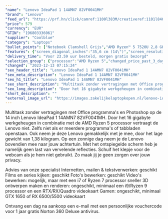 ```yaml
---
"name": "Lenovo IdeaPad 1 14AMN7 82VF0041MH"
"brand": "Lenovo"
"feed_url": "https://prf.hn/click/camref:1100l383M/creativeref:1101l84031/destination:https%3A%2F%2Fwww.coolblue.nl%2Fproduct%2F920146"
"price": 579
"currency": "EUR"
"GTIN": "196803336061"
"supplier": "Coolblue"
"category": "Laptops"
"bullet_points": ["Notebook Clamshell Grijs","AMD Ryzen™ 5 7520U 2,8 GHz","35,6 cm (14\") Full HD 1920 x 1080 Pixels IPS LED backlight 16:9","16 GB LPDDR5-SDRAM 5500 MHz","512 GB SSD","AMD Radeon 610M","Wi-Fi 6 (802.11ax) Bluetooth 5.1","Lithium-Polymeer (LiPo) 42 Wh 9 uur 65 W","Windows 11 Home 64-bit"]
"features": {"screen_diagonal_inches":"35,6 cm (14\")","screen_resolution":"1920 x 1080 Pixels","processor_family":"AMD Ryzen™ 5","memory_size":"16 GB","memory_type":"LPDDR5-SDRAM","total_storage_space":"512 GB","operating_system":"Windows 11 Home","battery_capacity":"42 Wh","width":"325,3 mm","depth":"216,5 mm","height":"17,9 mm","weight":"1,38 kg"}
"delivery_time": "Voor 23.59 uur besteld, morgen gratis bezorgd"
"selection_group": {"processor":"AMD Ryzen 5","changed_price_past_3_days":false,"product_family":"IdeaPad"}
"changed": "2023-12-13 07:15:24"
"seo_header_title": "Lenovo IdeaPad 1 14AMN7 82VF0041MH"
"seo_meta_description": "Lenovo IdeaPad 1 14AMN7 82VF0041MH"
"seo_h1_title": "Lenovo IdeaPad 1 14AMN7 82VF0041MH"
"seo_short_description": "Multitask zonder vertragingen met Office programma's en Photoshop op de 14 inch Lenovo IdeaPad 1 14AMN7 82VF0041MH."
"seo_long_description": "Door het 16 gigabyte werkgeheugen in combinatie met de AMD Ryzen 5 processor vertraagt de Lenovo niet. Zelfs niet als er meerdere programma's of tabbladen openstaan. Ook neem je deze Lenovo gemakkelijk met je mee, door het lage gewicht van 1,38 kilogram. Op een zonnige dag neem je de Lenovo bovendien mee naar jouw achtertuin. Met het ontspiegelde scherm heb je namelijk geen last van vervelende reflecties. Schuif het klepje voor de webcam als je hem niet gebruikt. Zo maak jij je geen zorgen over jouw privacy. \r\n\r\nAdvies van onze specialist\r\nInternetten, mailen & tekstverwerken: geschikt\r\nFilms en series kijken: geschikt\r\nFoto's bewerken: geschikt\r\nVideo's bewerken: mogelijk, maar met een i7 of Ryzen 7 processor sneller\r\n3D ontwerpen maken en renderen: ongeschikt, minimaal een i9/Ryzen 9 processor en een RTX/RX/Quadro videokaart\r\nGamen: ongeschikt, minimaal GTX 1650 of RX 6500/5500 videokaart\r\n\r\nOntvang een dag na aankoop een e-mail met een persoonlijke vouchercode voor 1 jaar gratis Norton 360 Deluxe antivirus."
"short_description": ""
"external_image_url": "https://images.zakelijkelaptopkopen.nl/lenovo-ideapad-1-14amn7-82vf0041mh.webp"
---
```


Multitask zonder vertragingen met Office programma's en Photoshop op de 14 inch Lenovo IdeaPad 1 14AMN7 82VF0041MH. Door het 16 gigabyte werkgeheugen in combinatie met de AMD Ryzen 5 processor vertraagt de Lenovo niet. Zelfs niet als er meerdere programma's of tabbladen openstaan. Ook neem je deze Lenovo gemakkelijk met je mee, door het lage gewicht van 1,38 kilogram. Op een zonnige dag neem je de Lenovo bovendien mee naar jouw achtertuin. Met het ontspiegelde scherm heb je namelijk geen last van vervelende reflecties. Schuif het klepje voor de webcam als je hem niet gebruikt. Zo maak jij je geen zorgen over jouw privacy.

Advies van onze specialist
Internetten, mailen & tekstverwerken: geschikt
Films en series kijken: geschikt
Foto's bewerken: geschikt
Video's bewerken: mogelijk, maar met een i7 of Ryzen 7 processor sneller
3D ontwerpen maken en renderen: ongeschikt, minimaal een i9/Ryzen 9 processor en een RTX/RX/Quadro videokaart
Gamen: ongeschikt, minimaal GTX 1650 of RX 6500/5500 videokaart

Ontvang een dag na aankoop een e-mail met een persoonlijke vouchercode voor 1 jaar gratis Norton 360 Deluxe antivirus.